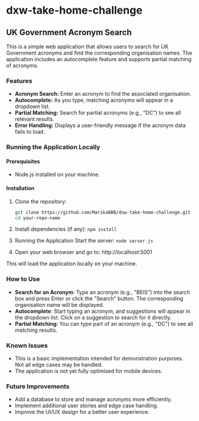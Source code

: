 # dxw-take-home-challenge

## UK Government Acronym Search

This is a simple web application that allows users to search for UK Government acronyms and find the corresponding organisation names. The application includes an autocomplete feature and supports partial matching of acronyms.

### Features

- **Acronym Search:** Enter an acronym to find the associated organisation.
- **Autocomplete:** As you type, matching acronyms will appear in a dropdown list.
- **Partial Matching:** Search for partial acronyms (e.g., "DC") to see all relevant results.
- **Error Handling:** Displays a user-friendly message if the acronym data fails to load.

### Running the Application Locally

#### Prerequisites

- Node.js installed on your machine.

#### Installation

1. Clone the repository:
   ```sh
   git clone https://github.com/MarikaBBB/dxw-take-home-challenge.git
   cd your-repo-name


2. Install dependencies (if any):
```npm install```

3. Running the Application
Start the server:
```node server.js```

4. Open your web browser and go to:
http://localhost:5001

This will load the application locally on your machine.

### How to Use
- **Search for an Acronym**: Type an acronym (e.g., "BEIS") into the search box and press Enter or click the "Search" button. The corresponding organisation name will be displayed.
- **Autocomplete**: Start typing an acronym, and suggestions will appear in the dropdown list. Click on a suggestion to search for it directly.
- **Partial Matching**: You can type part of an acronym (e.g., "DC") to see all matching results.

### Known Issues
- This is a basic implementation intended for demonstration purposes. Not all edge cases may be handled.
- The application is not yet fully optimised for mobile devices.

### Future Improvements
- Add a database to store and manage acronyms more efficiently.
- Implement additional user stories and edge case handling.
- Improve the UI/UX design for a better user experience.



